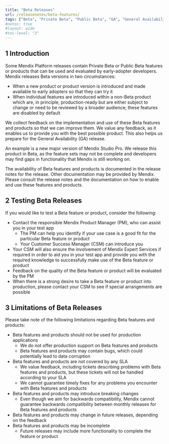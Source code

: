 ```yaml
---
title: "Beta Releases"
url: /releasenotes/beta-features/
tags: ["Beta", "Private Beta", "Public Beta", "GA", "General Availability", "feature", "feature flag", "product"]
#notoc: true
#layout: wide
#toc-level: "3"
---
```


## 1 Introduction

Some Mendix Platform releases contain Private Beta or Public Beta features or products that can be used and evaluated by early-adopter developers. Mendix releases Beta versions in two circumstances:

* When a new product or product version is introduced and made available to early adopters so that they can try it
* When individual features are introduced within a non-Beta product which are, in principle, production-ready but are either subject to change or need to be reviewed by a broader audience; these features are disabled by default

We collect feedback on the implementation and use of these Beta features and products so that we can improve them. We value any feedback, as it enables us to provide you with the best possible product. This also helps us prepare for the General Availability (GA) release.

An example is a new major version of Mendix Studio Pro. We release this product in Beta, as the feature sets may not be complete and developers may find gaps in functionality that Mendix is still working on.

The availability of Beta features and products is documented in the release notes for the release. Other documentation may be provided by Mendix. Please consult the release notes and the documentation on how to enable and use these features and products.

## 2 Testing Beta Releases

If you would like to test a Beta feature or product, consider the following:

* Contact the responsible Mendix Product Manager (PM), who can assist you in your test app
	* The PM can help you identify if your use case is a good fit for the particular Beta feature or product
	* Your Customer Success Manager (CSM) can introduce you
* Your CSM will also ensure the involvement of Mendix Expert Services if required in order to aid you in your test app and provide you with the required knowledge to successfully make use of the Beta feature or product
* Feedback on the quality of the Beta feature or product will be evaluated by the PM
* When there is a strong desire to take a Beta feature or product into production, please contact your CSM to see if special arrangements are possible

## 3 Limitations of Beta Releases

Please take note of the following limitations regarding Beta features and products:

* Beta features and products should not be used for production applications
    * We do not offer production support on Beta features and products
    * Beta features and products may contain bugs, which could potentially lead to data corruption
* Beta features and products are not covered by any SLA
    * We value feedback, including tickets describing problems with Beta features and products, but these tickets will not be handled according to your SLA
    * We cannot guarantee timely fixes for any problems you encounter with Beta features and products 
* Beta features and products may introduce breaking changes
    * Even though we aim for backwards compatibility, Mendix cannot guarantee backwards compatibility between monthly releases for Beta features and products
* Beta features and products may change in future releases, depending on the feedback
* Beta features and products may be incomplete
	* Future releases may include more functionality to complete the feature or product
